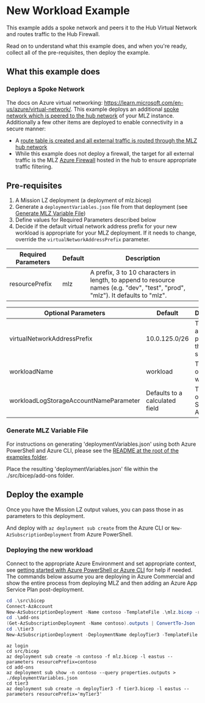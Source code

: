 # New Workload Example

This example adds a spoke network and peers it to the Hub Virtual Network and routes traffic to the Hub Firewall.

Read on to understand what this example does, and when you're ready, collect all of the pre-requisites, then deploy the example.

## What this example does

### Deploys a Spoke Network

The docs on Azure virtual networking:  <https://learn.microsoft.com/en-us/azure/virtual-network/>.  This example deploys an additional [spoke network which is peered to the hub network](https://learn.microsoft.com/en-us/azure/virtual-network/virtual-network-peering-overview) of your MLZ instance. Additionally a few other items are deployed to enable connectivity in a secure manner:

* A [route table is created and all external traffic is routed through the MLZ hub network](https://learn.microsoft.com/en-us/azure/virtual-network/virtual-networks-udr-overview)
* While this example does not deploy a firewall, the target for all external traffic is the MLZ [Azure Firewall](https://learn.microsoft.com/en-us/azure/firewall/overview) hosted in the hub to ensure appropriate traffic filtering.

## Pre-requisites

1. A Mission LZ deployment (a deployment of mlz.bicep)
1. Generate a `deploymentVariables.json` file from that deployment (see [Generate MLZ Variable File](#Generate-MLZ-Variable-File))
1. Define values for Required Parameters described below
1. Decide if the default virtual network address prefix for your new workload is appropriate for your MLZ deployment. If it needs to change, override the `virtualNetworkAddressPrefix` parameter.

Required Parameters | Default | Description
------------------- | ------- | -----------
resourcePrefix | mlz | A prefix, 3 to 10 characters in length, to append to resource names (e.g. "dev", "test", "prod", "mlz"). It defaults to "mlz".

Optional Parameters | Default | Description
------------------- | ------- | -----------
virtualNetworkAddressPrefix | 10.0.125.0/26 | The address prefix for the network spoke vnet.
workloadName | workload | The name of the tier 3 workload
workloadLogStorageAccountNameParameter | Defaults to a calculated field | The name of the Storage Account

### Generate MLZ Variable File

For instructions on generating 'deploymentVariables.json' using both Azure PowerShell and Azure CLI, please see the [README at the root of the examples folder](..\examples\README.md).

Place the resulting 'deploymentVariables.json' file within the ./src/bicep/add-ons folder.

## Deploy the example

Once you have the Mission LZ output values, you can pass those in as parameters to this deployment.

And deploy with `az deployment sub create` from the Azure CLI or `New-AzSubscriptionDeployment` from Azure PowerShell.

### Deploying the new workload

Connect to the appropriate Azure Environment and set appropriate context, see [getting started with Azure PowerShell or Azure CLI](..\examples\README.md) for help if needed.  The commands below assume you are deploying in Azure Commercial and show the entire process from deploying MLZ and then adding an Azure App Service Plan post-deployment.

```PowerShell
cd .\src\bicep
Connect-AzAccount
New-AzSubscriptionDeployment -Name contoso -TemplateFile .\mlz.bicep -resourcePrefix 'contoso' -Location 'eastus'
cd .\add-ons
(Get-AzSubscriptionDeployment -Name contoso).outputs | ConvertTo-Json | Out-File -FilePath .\deploymentVariables.json
cd .\tier3
New-AzSubscriptionDeployment -DeploymentName deployTier3 -TemplateFile .\tier3.bicep -resourcePrefix myTier3 -Location 'eastus'
```

```Azure CLI
az login
cd src/bicep
az deployment sub create -n contoso -f mlz.bicep -l eastus --parameters resourcePrefix=contoso
cd add-ons
az deployment sub show -n contoso --query properties.outputs > ./deploymentVariables.json
cd tier3
az deployment sub create -n deployTier3 -f tier3.bicep -l eastus --parameters resourcePrefix='myTier3'
```
